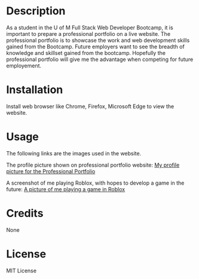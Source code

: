 # Description
As a student in the U of M Full Stack Web Developer Bootcamp, it is important to prepare a professional portfolio on a live website. The professional portfolio is to showcase the work and web development skills gained from the Bootcamp. Future employers want to see the breadth of knowledge and skillset gained from the bootcamp. Hopefully the professional portfolio will give me the advantage when competing for future employement.

# Installation
Install web browser like Chrome, Firefox, Microsoft Edge to view the website.

# Usage

The following links are the images used in the website.

The profile picture shown on professional portfolio website:
<a href="./assets/css/images/Profile1.jpg">My profile picture for the Professional Portfolio</a>

A screenshot of me playing Roblox, with hopes to develop a game in the future:
<a href="./assets/css/images/Fungame.png">A picture of me playing a game in Roblox</a>

# Credits
None

# License
MIT License
